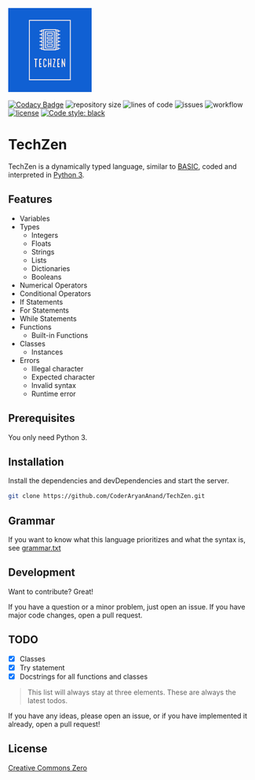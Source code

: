 <img alt="TechZen Logo" height="171" src="./images_for_github/TechZenLogo.png" title="TechZen Logo"/>

[![Codacy Badge](https://app.codacy.com/project/badge/Grade/4e78847b0b244b2db71fe12e892e4d56)](https://www.codacy.com/gh/CoderAryanAnand/TechZen/dashboard?utm_source=github.com&amp;utm_medium=referral&amp;utm_content=CoderAryanAnand/TechZen&amp;utm_campaign=Badge_Grade)
![repository size](https://img.shields.io/github/repo-size/CoderAryanAnand/TechZen)
![lines of code](https://img.shields.io/tokei/lines/github/CoderAryanAnand/TechZen)
![issues](https://img.shields.io/github/issues/CoderAryanAnand/TechZen)
![workflow](https://github.com/CoderAryanAnand/TechZen/actions/workflows/unittests.yml/badge.svg)
[![license](https://img.shields.io/github/license/CoderAryanAnand/TechZen)](https://creativecommons.org/publicdomain/zero/1.0/)
[![Code style: black](https://img.shields.io/badge/code%20style-black-000000.svg)](https://github.com/psf/black)

# TechZen
TechZen is a dynamically typed language, similar to [BASIC](https://en.wikipedia.org/wiki/BASIC), coded and interpreted in [Python 3](https://www.python.org).

## Features

- Variables
- Types
    - Integers
    - Floats
    - Strings
    - Lists
    - Dictionaries
    - Booleans
- Numerical Operators
- Conditional Operators
- If Statements
- For Statements
- While Statements
- Functions
    - Built-in Functions
- Classes
    - Instances
- Errors
    - Illegal character
    - Expected character
    - Invalid syntax
    - Runtime error

## Prerequisites

You only need Python 3.

## Installation

Install the dependencies and devDependencies and start the server.

```sh
git clone https://github.com/CoderAryanAnand/TechZen.git
```

## Grammar
If you want to know what this language prioritizes and what the syntax is, see [grammar.txt](grammar.txt)

## Development

Want to contribute? Great!

If you have a question or a minor problem, just open an issue. If you have major code changes, open a pull request.

## TODO

- [x] Classes
- [x] Try statement
- [x] Docstrings for all functions and classes

>This list will always stay at three elements. These are always the latest todos.

If you have any ideas, please open an issue, or if you have implemented it already, open a pull request!

## License

[Creative Commons Zero](https://creativecommons.org/publicdomain/zero/1.0/)
